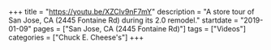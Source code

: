 +++
title = "https://youtu.be/XZClv9nF7mY"
description = "A store tour of San Jose, CA (2445 Fontaine Rd) during its 2.0 remodel."
startdate = "2019-01-09"
pages = ["San Jose, CA (2445 Fontaine Rd)"]
tags = ["Videos"]
categories = ["Chuck E. Cheese's"]
+++
